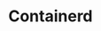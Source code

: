 ---
title: "Containerd"
weight: 1
description: >
  Containerd
categories: [devops]
tags: [Containerization]
---